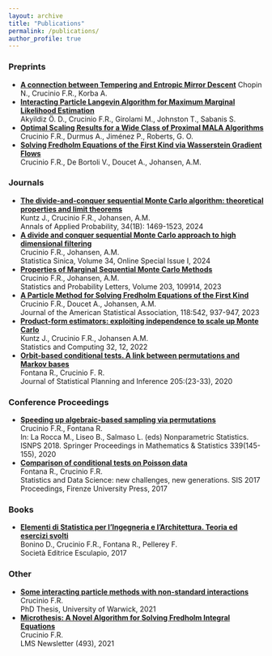 ```yaml
---
layout: archive
title: "Publications"
permalink: /publications/
author_profile: true
---
```


### Preprints

* [**A connection between Tempering and Entropic Mirror Descent**](https://arxiv.org/abs/2310.11914)
        Chopin N., Crucinio F.R., Korba A.
* [**Interacting Particle Langevin Algorithm for Maximum Marginal Likelihood Estimation**](https://arxiv.org/abs/2303.13429)\
        Akyildiz Ö. D., Crucinio F.R., Girolami M., Johnston T., Sabanis S.
* [**Optimal Scaling Results for a Wide Class of Proximal MALA Algorithms**](https://arxiv.org/abs/2301.02446)\
    Crucinio F.R., Durmus A., Jiménez P., Roberts, G. O.
* [**Solving Fredholm Equations of the First Kind via Wasserstein Gradient Flows**](https://arxiv.org/abs/2209.09936)\
    Crucinio F.R., De Bortoli V., Doucet A., Johansen, A.M.


### Journals

* [**The divide-and-conquer sequential Monte Carlo algorithm: theoretical properties and limit theorems**](https://projecteuclid.org/journals/annals-of-applied-probability/volume-34/issue-1B/The-divide-and-conquer-sequential-Monte-Carlo-algorithm--Theoretical/10.1214/23-AAP1996.full)\
    Kuntz J., Crucinio F.R., Johansen, A.M. \
    Annals of Applied Probability, 34(1B): 1469-1523, 2024
* [**A divide and conquer sequential Monte Carlo approach to high dimensional filtering**](https://www3.stat.sinica.edu.tw/ss_newpaper/SS-2022-0243_na.pdf)\
    Crucinio F.R., Johansen, A.M.\
    Statistica Sinica, Volume 34, Online Special Issue I, 2024    
* [**Properties of Marginal Sequential Monte Carlo Methods**](https://www.sciencedirect.com/science/article/pii/S0167715223001384)\
    Crucinio F.R., Johansen, A.M.\
       Statistics and Probability Letters, Volume 203, 109914, 2023
* [**A Particle Method for Solving Fredholm Equations of the First Kind**](https://www.tandfonline.com/doi/full/10.1080/01621459.2021.1962328)\
    Crucinio F.R., Doucet A., Johansen, A.M.\
    Journal of the American Statistical Association, 118:542, 937-947, 2023
* [**Product-form estimators: exploiting independence to scale up Monte Carlo**](https://link.springer.com/article/10.1007/s11222-021-10069-9)\
    Kuntz J., Crucinio F.R., Johansen A.M.\
    Statistics and Computing 32, 12, 2022
* [**Orbit-based conditional tests. A link between permutations and Markov bases**](https://www.sciencedirect.com/science/article/pii/S0378375819300539)\
    Fontana R., Crucinio F. R.\
    Journal of Statistical Planning and Inference 205:(23-33), 2020

### Conference Proceedings

* [**Speeding up algebraic-based sampling via permutations**](https://link.springer.com/chapter/10.1007/978-3-030-57306-5_14)\
    Crucinio F.R., Fontana R.\
    In: La Rocca M., Liseo B., Salmaso L. (eds) Nonparametric Statistics. ISNPS 2018. Springer Proceedings in Mathematics & Statistics 339(145-155), 2020
* [**Comparison of conditional tests on Poisson data**](https://core.ac.uk/download/pdf/84253504.pdf)\
    Fontana R., Crucinio F.R.\
    Statistics and Data Science: new challenges, new generations. SIS 2017 Proceedings, Firenze University Press, 2017


### Books

* [**Elementi di Statistica per l’Ingegneria e l’Architettura. Teoria ed esercizi svolti**](https://bookshop.editrice-esculapio.com/products/pellerey-fontana-bonino-crucinio-elementi-di-statistica-per-lingegneria-e-larchitettura)\
    Bonino D., Crucinio F.R., Fontana R., Pellerey F.\
    Società Editrice Esculapio, 2017

### Other

* [**Some interacting particle methods with non-standard interactions**](http://wrap.warwick.ac.uk/161984/)\
    Crucinio F.R.\
    PhD Thesis, University of Warwick, 2021
* [**Microthesis: A Novel Algorithm for Solving Fredholm Integral Equations**](https://www.lms.ac.uk/sites/lms.ac.uk/files/files/NLMS_493_for%20web2.pdf)\
    Crucinio F.R.\
    LMS Newsletter (493), 2021
